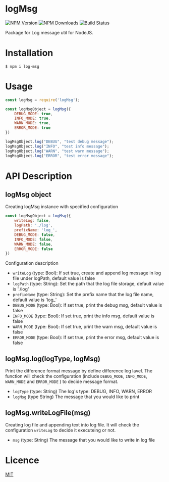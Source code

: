 # logMsg
[![NPM Version][npm-image]][npm-url]
[![NPM Downloads][downloads-image]][downloads-url]
[![Build Status](https://img.shields.io/endpoint.svg?url=https%3A%2F%2Factions-badge.atrox.dev%2FZhongJunJimmy%2Flog-msg%2Fbadge%3Fref%3Dmain&style=flat)](https://actions-badge.atrox.dev/ZhongJunJimmy/log-msg/goto?ref=main)

Package for Log message util for NodeJS.

# Installation

```
$ npm i log-msg
```

# Usage

```js
const logMsg = require('logMsg');

const logMsgObject = logMsg({
    DEBUG_MODE: true,
    INFO_MODE: true,
    WARN_MODE: true,
    ERROR_MODE: true
})

logMsgObject.log("DEBUG", "test debug message");
logMsgObject.log("INFO", "test info message");
logMsgObject.log("WARN", "test warn message");
logMsgObject.log("ERROR", "test error message");
```

# API Description

## logMsg object

Creating logMsg instance with specified configuration

```js
const logMsgObject = logMsg({
    writeLog: false,
    logPath: './log',
    prefixName: 'log_',
    DEBUG_MODE: false,
    INFO_MODE: false,
    WARN_MODE: false,
    ERROR_MODE: false
})
```

Configuration description

- `writeLog` (type: Bool): If set true, create and append log message in log file under logPath, default value is false
- `logPath` (type: String): Set the path that the log file storage, default value is './log'
- `prefixName` (type: String): Set the prefix name that the log file name, default value is 'log_'
- `DEBUG_MODE` (type: Bool): If set true, print the debug msg, default value is false
- `INFO_MODE` (type: Bool): If set true, print the info msg, default value is false
- `WARN_MODE` (type: Bool): If set true, print the warn msg, default value is false
- `ERROR_MODE` (type: Bool): If set true, print the error msg, default value is false

## logMsg.log(logType, logMsg)

Print the difference format message by define difference log lavel. The function will check the configuration (include `DEBUG_MODE`, `INFO_MODE`, `WARN_MODE` and `ERROR_MODE` ) to decide message format.

- `logType` (type: String) The log's type: DEBUG, INFO, WARN, ERROR
- `logMsg` (type String) The message that you would like to print

## logMsg.writeLogFile(msg)
Creating log file and appending text into log file. It will check the configuration `writeLog` to decide it executeing or not.

-  `msg` (type: String) The message that you would like to write in log file

# Licence
[MIT](LICENSE)

[npm-image]: https://img.shields.io/npm/v/log-msg.svg
[npm-url]: https://www.npmjs.com/package/log-msg
[downloads-image]: https://img.shields.io/npm/dm/log-msg.svg
[downloads-url]: https://www.npmjs.com/package/log-msg
